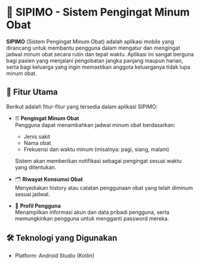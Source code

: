 # 💊 SIPIMO - Sistem Pengingat Minum Obat

**SIPIMO** (Sistem Pengingat Minum Obat) adalah aplikasi mobile yang dirancang untuk membantu pengguna dalam mengatur dan mengingat jadwal minum obat secara rutin dan tepat waktu. Aplikasi ini sangat berguna bagi pasien yang menjalani pengobatan jangka panjang maupun harian, serta bagi keluarga yang ingin memastikan anggota keluarganya tidak lupa minum obat.

## 📱 Fitur Utama

Berikut adalah fitur-fitur yang tersedia dalam aplikasi SIPIMO:

- ⏰ **Pengingat Minum Obat**  
  Pengguna dapat menambahkan jadwal minum obat berdasarkan:
  - Jenis sakit
  - Nama obat
  - Frekuensi dan waktu minum (misalnya: pagi, siang, malam)
  
  Sistem akan memberikan notifikasi sebagai pengingat sesuai waktu yang ditentukan.

- 🗂 **Riwayat Konsumsi Obat**  
  Menyediakan history atau catatan penggunaan obat yang telah diminum sesuai jadwal.

- 👤 **Profil Pengguna**  
  Menampilkan informasi akun dan data pribadi pengguna, serta memungkinkan pengguna untuk mengganti password mereka.

## 🛠 Teknologi yang Digunakan

- Platform: Android Studio (Kotlin)
